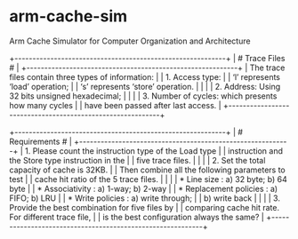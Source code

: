 # arm-cache-sim
Arm Cache Simulator for Computer Organization and Architecture

+-----------------------------------------------------------+
|                      #  Trace Files #                     |
+-----------------------------------------------------------+
|  The trace files contain three types of information:      |
|  1. Access type:                                          |
|      ‘l’ represents ‘load’ operation;                     |
|      ‘s’ represents ‘store’ operation.                    |
|                                                           |
|  2. Address: Using 32 bits unsigned hexadecimal;          |
|                                                           |
|  3. Number of cycles: which presents how many cycles      |
|     have been passed after last access.                   |
+-----------------------------------------------------------+

+-----------------------------------------------------------+
|                      # Requirements #                     |
+-----------------------------------------------------------+
|  1. Please count the instruction type of the Load type    |
|     instruction and the Store type instruction in the     |
|     five trace files.                                     |
|                                                           |
|  2. Set the total capacity of cache is 32KB.              |
|     Then combine all the following parameters to test     |
|     cache hit ratio of the 5 trace files.                 |
|                                                           |
|      * Line size             : a) 32 byte;   b) 64 byte   |
|      * Associativity         : a) 1-way;     b) 2-way     |
|      * Replacement policies  : a) FIFO;      b) LRU       |
|      * Write policies        : a) write through;          |
|                                b) write back              |
|                                                           |
|  3. Provide the best combination for five files by        |
|     comparing cache hit rate. For different trace file,   |
|     is the best configuration always the same?            |
+-----------------------------------------------------------+

